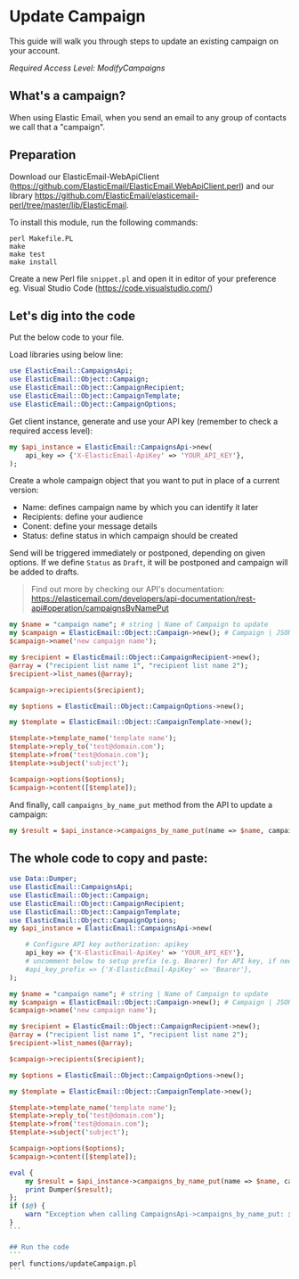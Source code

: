 # Update Campaign

This guide will walk you through steps to update an existing campaign on your account.

*Required Access Level: ModifyCampaigns*

## What's a campaign?
When using Elastic Email, when you send an email to any group of contacts we call that a "campaign".

## Preparation

Download our ElasticEmail-WebApiClient (https://github.com/ElasticEmail/ElasticEmail.WebApiClient.perl) and our library https://github.com/ElasticEmail/elasticemail-perl/tree/master/lib/ElasticEmail.

To install this module, run the following commands:

	perl Makefile.PL
	make
	make test
	make install
    
Create a new Perl file `snippet.pl` and open it in editor of your preference eg. Visual Studio Code (https://code.visualstudio.com/)

## Let's dig into the code

Put the below code to your file.

Load libraries using below line:

```perl
use ElasticEmail::CampaignsApi;
use ElasticEmail::Object::Campaign;
use ElasticEmail::Object::CampaignRecipient;
use ElasticEmail::Object::CampaignTemplate;
use ElasticEmail::Object::CampaignOptions;
```

Get client instance, generate and use your API key (remember to check a required access level): 

```perl
my $api_instance = ElasticEmail::CampaignsApi->new(
    api_key => {'X-ElasticEmail-ApiKey' => 'YOUR_API_KEY'},
);
```

Create a whole campaign object that you want to put in place of a current version:
- Name: defines campaign name by which you can identify it later
- Recipients: define your audience
- Conent: define your message details
- Status: define status in which campaign should be created

Send will be triggered immediately or postponed, depending on given options. 
If we define `Status` as `Draft`, it will be postponed and campaign will be added to drafts.

> Find out more by checking our API's documentation: https://elasticemail.com/developers/api-documentation/rest-api#operation/campaignsByNamePut

```perl
my $name = "campaign name"; # string | Name of Campaign to update
my $campaign = ElasticEmail::Object::Campaign->new(); # Campaign | JSON representation of a campaign
$campaign->name('new campaign name');

my $recipient = ElasticEmail::Object::CampaignRecipient->new();
@array = ("recipient list name 1", "recipient list name 2");
$recipient->list_names(@array);

$campaign->recipients($recipient);

my $options = ElasticEmail::Object::CampaignOptions->new();

my $template = ElasticEmail::Object::CampaignTemplate->new();

$template->template_name('template name');
$template->reply_to('test@domain.com');
$template->from('test@domain.com');
$template->subject('subject');

$campaign->options($options);
$campaign->content([$template]);
```

And finally, call `campaigns_by_name_put` method from the API to update a campaign: 

```perl
my $result = $api_instance->campaigns_by_name_put(name => $name, campaign => $campaign);
```


## The whole code to copy and paste:
````perl
use Data::Dumper;
use ElasticEmail::CampaignsApi;
use ElasticEmail::Object::Campaign;
use ElasticEmail::Object::CampaignRecipient;
use ElasticEmail::Object::CampaignTemplate;
use ElasticEmail::Object::CampaignOptions;
my $api_instance = ElasticEmail::CampaignsApi->new(

    # Configure API key authorization: apikey
    api_key => {'X-ElasticEmail-ApiKey' => 'YOUR_API_KEY'},
    # uncomment below to setup prefix (e.g. Bearer) for API key, if needed
    #api_key_prefix => {'X-ElasticEmail-ApiKey' => 'Bearer'},
);

my $name = "campaign name"; # string | Name of Campaign to update
my $campaign = ElasticEmail::Object::Campaign->new(); # Campaign | JSON representation of a campaign
$campaign->name('new campaign name');

my $recipient = ElasticEmail::Object::CampaignRecipient->new();
@array = ("recipient list name 1", "recipient list name 2");
$recipient->list_names(@array);

$campaign->recipients($recipient);

my $options = ElasticEmail::Object::CampaignOptions->new();

my $template = ElasticEmail::Object::CampaignTemplate->new();

$template->template_name('template name');
$template->reply_to('test@domain.com');
$template->from('test@domain.com');
$template->subject('subject');

$campaign->options($options);
$campaign->content([$template]);

eval {
    my $result = $api_instance->campaigns_by_name_put(name => $name, campaign => $campaign);
    print Dumper($result);
};
if ($@) {
    warn "Exception when calling CampaignsApi->campaigns_by_name_put: $@\n";
}
```

## Run the code
```
perl functions/updateCampaign.pl
```